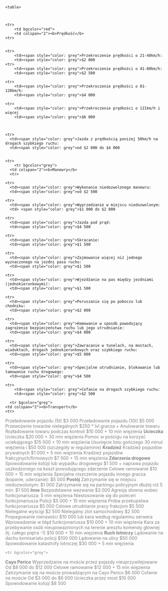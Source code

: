 
<html lang="pl">
    <head>
    <meta charset="UTF-8">
    <meta http-equiv="X-UA-Compatible" content="IE=edge">
    <link rel=stylesheet type="text/css" href="style.css">
  
   
    
    
    

    <table>
    
    
    
    <tr>
        <td bgcolor="red">
        <td colspan="2"><b>Prędkość</b>
    <tr>
        
    
    <tr>
        <td><span style="color: grey">Przekroczenie prędkości o 21-40km/h: 
        <td><span style="color: grey">$2 000
    <tr>
        <td><span style="color: grey">Przekroczenie prędkości o 41-80km/h:
        <td><span style="color: grey">$2 500
    
    <tr>
        <td><span style="color: grey">Przekroczenie prędkości o 81-120km/h:
        <td><span style="color: grey">$4 000
   
    <tr>
        <td><span style="color: grey">Przekroczenie prędkości o 121km/h i więcej
        <td><span style="color: grey">$6 000
    
      
   
    <tr>
      <td><span style="color: grey">Jazda z prędkością poniżej 50km/h na drogach szybkiego ruchu:
      <td><span style="color: grey">od $2 000 do $4 000
      
    
    <tr>
        <tr bgcolor="grey">
      <td colspan="2"><b>Manewry</b>
      <tr>
    
    <tr>
      <td><span style="color: grey">Wykonanie niedozwolonego manewru:
      <td><span style="color: grey">od $2 500
    
    <tr>
      <td><span style="color: grey">Wyprzedzanie w miejscu niedozwolonym:
      <td> <span style="color: grey">$1 000 do $2 000
    
    <tr>
      <td><span style="color: grey">Jazda pod prąd:
      <td><span style="color: grey">$4 500
    
    <tr>
      <td><span style="color: grey">Skracanie:
      <td><span style="color: grey">$1 500
    
    <tr>
      <td><span style="color: grey">Zajmowanie więcej niż jednego wyznaczonego na jezdni pasa ruchu:
      <td><span style="color: grey">$1 500
    
    <tr>
      <td><span style="color: grey">Wjeżdżanie na pas między jezdniami (jednokierunkowymi):
      <td><span style="color: grey">$1 500
    
    <tr>
      <td><span style="color: grey">Poruszanie się po poboczu lub chodniku:
      <td><span style="color: grey">$2 000
    
    <tr>
      <td><span style="color: grey">Hamowanie w sposób powodujący zagrożenie bezpieczeństwa ruchu lub jego utrudnianie:
      <td><span style="color: grey">$4 000
    
    <tr>
      <td><span style="color: grey">Zawracanie w tunelach, na mostach, wiaduktach, drogach jednokierunkowych oraz szybkiego ruchu:
      <td><span style="color: grey">$5 000
    
    <tr>
      <td><span style="color: grey">Specjalne utrudnianie, blokowanie lub tamowanie ruchu drogowego:
      <td><span style="color: grey">$4 500
    
    <tr>
        <td><span style="color: grey">Cofanie na drogach szybkiego ruchu:
        <td><span style="color: grey">$2 500
      
      <tr bgcolor="grey">
    <td colspan="2"><b>Transport</b>
    <tr> 
  
  <tr>
    <td><span style="color: grey">Przeładowanie pojazdu (5t)
    <td><span style="color: grey">$3 000
  
  <tr>
    <td><span style="color: grey">Przeładowanie pojazdu (10t)
    <td><span style="color: grey">$5 000
  
  <tr>
    <td><span style="color: grey">Przewożenie towarów nielegalnych
    <td><span style="color: grey">$250 * lvl gracza + Anulowanie towaru
  
  <tr>
    <td><span style="color: grey">Rozładowanie towaru podczas kontroli
    <td><span style="color: grey">$10 000 + 10 min więzienia
  
  <tr>
    <tr bgcolor="grey">
    <td colspan="2"><b>Ucieczka</b>
    <tr>
  
  <tr>
    <td><span style="color: grey">Ucieczka
    <td><span style="color: grey">$20 000 + 30 min więzienia
 
  <tr>
    <td><span style="color: grey">Pomoc w pościgu na korzyść uciekającego
    <td><span style="color: grey">$15 000 + 10 min więzienia
  
  <tr>
    <td><span style="color: grey">Usunięcie listu gończego
    <td><span style="color: grey">30 minut więzienia i $50 000 (szczegóły w regulaminie)
 
  <tr>
    <tr bgcolor="grey">
    <td colspan="2"><b>Kradzież</b>
    <tr>
  
  <tr>
    <td><span style="color: grey">Kradzież pojazdów prywatnych
    <td><span style="color: grey">$1 000 + 5 min więzienia
  
  <tr>
    <td><span style="color: grey">Kradzież pojazdów frakcyjnych/firmowych
    <td><span style="color: grey">$7 500 + 15 min więzienia
  
  <tr>
    <tr bgcolor="grey">
    <td colspan="2"><b>Zdarzenia drogowe</b>
    <tr>
    
  <tr>
    <td><span style="color: grey">Spowodowanie kolizji lub wypadku drogowego
    <td><span style="color: grey">$1 500 + naprawa pojazdu uszkodzonego na koszt powodującego zdarzenie
  
  <tr>
    <td><span style="color: grey">Celowe ramowanie
    <td><span style="color: grey">$10 000 + 15 min więzienia
  
  <tr>
    <td><span style="color: grey">Specjalne niszczenie pojazdu innego gracza (kopanie, uderzanie):
    <td><span style="color: grey">$5 000
  
  <tr>
    <tr bgcolor="grey">
    <td colspan="2"><b>Postój</b>
    <tr>
  
  <tr>
    <td><span style="color: grey">Zatrzymanie się w miejscu niedozwolonym:
    <td><span style="color: grey">$1 000 
  
  <tr>
    <td><span style="color: grey">Zatrzymanie się na parkingu policyjnym dłużej niż 5 min:
    <td><span style="color: grey">$1 500
  
  <tr>
    <tr bgcolor="grey">
    <td colspan="2"><b>Inne</b>
    <tr>
  
  <tr>
    <td><span style="color: grey">Bezpodstawne wezwanie
    <td><span style="color: grey">$3 000
  
  <tr>
    
  <tr>
    <td><span style="color: grey">Agresja słowna wobec funkcjonariusza:
    <td><span style="color: grey">5 min więzienia
  
  <tr>
    <td><span style="color: grey">Niestosowanie się do poleceń funkcjonariusza Policji
    <td><span style="color: grey">$5 000 + 15 min więzienia
  
  <tr>
    <td><span style="color: grey">Próba przekupstwa funkcjonariusza
    <td><span style="color: grey">$5 000 
  
  <tr>
    <td><span style="color: grey">Celowe utrudnianie pracy frakcjom
    <td><span style="color: grey">$5 500
  
  <tr>
    <td><span style="color: grey">Nielegalne wyścigi
    <td><span style="color: grey">$2 500
  
  <tr>
    <td><span style="color: grey">Nielegalny zlot samochodowy
    <td><span style="color: grey">$2 500
  
  <tr>
    <td><span style="color: grey">Propagowanie nienawiści
    <td><span style="color: grey">$10 000 lub kara według regulaminu serwera
  
  <tr>
    <td><span style="color: grey">Wprowadzenie w błąd funkcjonariusza
    <td><span style="color: grey">$10 000 + 10 min więzienia
  
  <tr>
    <td><span style="color: grey">Kara za przebywanie osób nieupoważnionych na terenie aresztu komendy głównej (tj. całego piętra -1)
    <td><span style="color: grey">$10 000 + 10 min więzienia
  
  <tr bgcolor="grey">
  <td colspan="2"><b>Ruch lotniczy</b>
  <tr>

<tr>
    <td><span style="color: grey">Lądowanie na dachu komisariatu policji
    <td><span style="color: grey">$100 000
  
  <tr>
    <td><span style="color: grey">Lądowanie na ulicy
    <td><span style="color: grey">$50 000
  
  <tr>
    <td><span style="color: grey">Spowodowanie katastrofy lotniczej
    <td><span style="color: grey">$30 000 + 5 min więzienia
    
    <tr bgcolor="grey">
  <td colspan="2"><b>Cayo Perico</b>
  <tr>

<tr>
    <td><span style="color: grey">Wyprzedzanie na moście przez pojazdy nieuprzywilejowane
    <td><span style="color: grey">Od $8 000 do $12 000
  
  <tr>
    <td><span style="color: grey">Celowe ramowanie
    <td><span style="color: grey">$12 000 + 15 min więzienia
  
  <tr>
    <td><span style="color: grey">Zatrzymanie się na moście prowadzącym na Cayo Perico
    <td><span style="color: grey">$6 000
  
  <tr>
    <td><span style="color: grey">Cofanie na moście
    <td><span style="color: grey">Od $3 000 do $6 000
  
  <tr>
    <td><span style="color: grey">Ucieczka przez most
    <td><span style="color: grey">$10 000
  
  <tr>
    <td><span style="color: grey">Spowodowanie kolizji
    <td><span style="color: grey">$8 500
  
  

